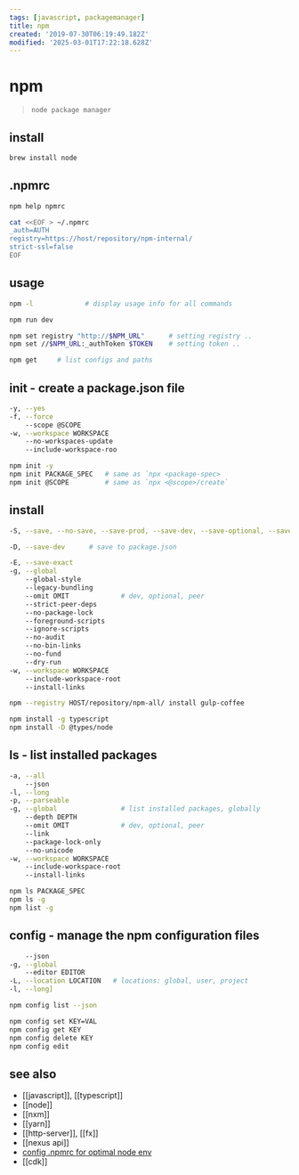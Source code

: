 ```yaml
---
tags: [javascript, packagemanager]
title: npm
created: '2019-07-30T06:19:49.182Z'
modified: '2025-03-01T17:22:18.628Z'
---
```


# npm

> `node package manager`

## install

```sh
brew install node
```

## .npmrc

```sh
npm help npmrc

cat <<EOF > ~/.npmrc
_auth=AUTH
registry=https://host/repository/npm-internal/
strict-ssl=false
EOF
```

## usage

```sh
npm -l             # display usage info for all commands

npm run dev

npm set registry "http://$NPM_URL"      # setting registry ..
npm set //$NPM_URL:_authToken $TOKEN    # setting token ..

npm get     # list configs and paths
```

## init - create a package.json file

```sh
-y, --yes
-f, --force
    --scope @SCOPE
-w, --workspace WORKSPACE
    --no-workspaces-update
    --include-workspace-roo
```

```sh
npm init -y
npm init PACKAGE_SPEC   # same as `npx <package-spec>
npm init @SCOPE         # same as `npx <@scope>/create`
```

## install

```sh
-S, --save, --no-save, --save-prod, --save-dev, --save-optional, --save-peer, --save-bundle

-D, --save-dev      # save to package.json

-E, --save-exact
-g, --global
    --global-style
    --legacy-bundling
    --omit OMIT             # dev, optional, peer
    --strict-peer-deps
    --no-package-lock
    --foreground-scripts
    --ignore-scripts
    --no-audit
    --no-bin-links
    --no-fund
    --dry-run
-w, --workspace WORKSPACE
    --include-workspace-root
    --install-links
```

```sh
npm --registry HOST/repository/npm-all/ install gulp-coffee

npm install -g typescript
npm install -D @types/node
```

## ls - list installed packages

```sh
-a, --all
    --json
-l, --long
-p, --parseable
-g, --global                # list installed packages, globally
    --depth DEPTH
    --omit OMIT             # dev, optional, peer
    --link
    --package-lock-only
    --no-unicode
-w, --workspace WORKSPACE
    --include-workspace-root
    --install-links
```

```sh
npm ls PACKAGE_SPEC
npm ls -g
npm list -g
```

## config - manage the npm configuration files

```sh
    --json
-g, --global
    --editor EDITOR
-L, --location LOCATION   # locations: global, user, project
-l, --long]
```

```sh
npm config list --json

npm config set KEY=VAL
npm config get KEY
npm config delete KEY
npm config edit
```

## see also

- [[javascript]], [[typescript]]
- [[node]]
- [[nxm]]
- [[yarn]]
- [[http-server]], [[fx]]
- [[nexus api]]
- [config .npmrc for optimal node env](https://nodesource.com/blog/configuring-your-npmrc-for-an-optimal-node-js-environment)
- [[cdk]]


